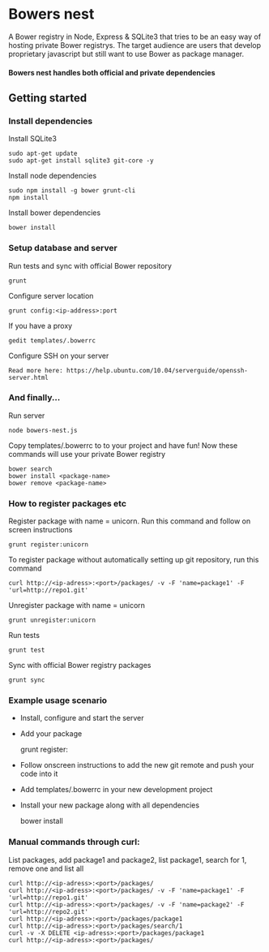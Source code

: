 
Bowers nest
===========
A Bower registry in Node, Express & SQLite3 that tries to be an easy way of hosting private Bower registrys.
The target audience are users that develop proprietary javascript but still want to use Bower as package manager.

#### Bowers nest handles both official and private dependencies

Getting started
---------------

### Install dependencies

Install SQLite3

	sudo apt-get update
    sudo apt-get install sqlite3 git-core -y

Install node dependencies

    sudo npm install -g bower grunt-cli
    npm install

Install bower dependencies

    bower install

### Setup database and server

Run tests and sync with official Bower repository

    grunt 
    
Configure server location
	
	grunt config:<ip-address>:port

If you have a proxy

    gedit templates/.bowerrc
	
Configure SSH on your server
	
	Read more here: https://help.ubuntu.com/10.04/serverguide/openssh-server.html

### And finally...

Run server

    node bowers-nest.js
    
Copy templates/.bowerrc to to your project and have fun!
Now these commands will use your private Bower registry

    bower search
    bower install <package-name>
    bower remove <package-name>

### How to register packages etc

Register package with name = unicorn. Run this command and follow on screen instructions

    grunt register:unicorn

To register package without automatically setting up git repository, run this command

	curl http://<ip-adress>:<port>/packages/ -v -F 'name=package1' -F 'url=http://repo1.git'

Unregister package with name = unicorn

    grunt unregister:unicorn
    
Run tests

	grunt test
	
Sync with official Bower registry packages

	grunt sync


### Example usage scenario

- Install, configure and start the server

- Add your package

    grunt register:<my-package>

- Follow onscreen instructions to add the new git remote and push your code into it

- Add templates/.bowerrc in your new development project

- Install your new package along with all dependencies

    bower install <my-package>


### Manual commands through curl:
List packages, add package1 and package2, list package1, search for 1, remove one and list all

    curl http://<ip-adress>:<port>/packages/
    curl http://<ip-adress>:<port>/packages/ -v -F 'name=package1' -F 'url=http://repo1.git'
    curl http://<ip-adress>:<port>/packages/ -v -F 'name=package2' -F 'url=http://repo2.git'
    curl http://<ip-adress>:<port>/packages/package1
    curl http://<ip-adress>:<port>/packages/search/1
    curl -v -X DELETE <ip-adress>:<port>/packages/package1
    curl http://<ip-adress>:<port>/packages/
